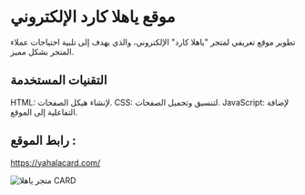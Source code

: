 # موقع ياهلا كارد الإلكتروني

تطوير موقع تعريفي لمتجر "ياهلا كارد" الإلكتروني،
والذي يهدف إلى تلبية احتياجات عملاء المتجر بشكل مميز.
## التقنيات المستخدمة

HTML: لإنشاء هيكل الصفحات.
CSS: لتنسيق وتجميل الصفحات.
JavaScript: لإضافة التفاعلية إلى الموقع.
## رابط الموقع : 
https://yahalacard.com/

![متجر ياهلا CARD](https://github.com/almgdshi123/YhalaCardWeb/assets/85642734/3ae94df2-7711-4881-8496-d45692e346e2)
